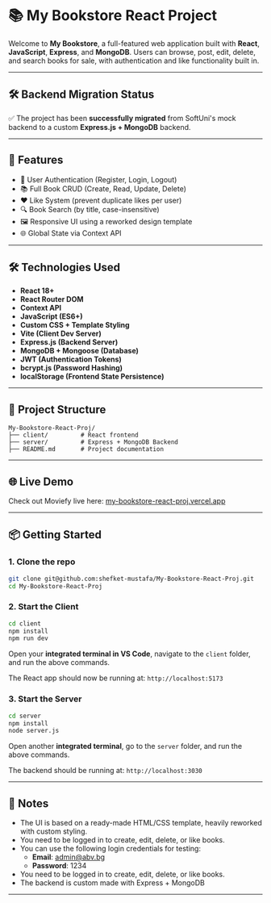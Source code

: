 # 📚 My Bookstore React Project

Welcome to **My Bookstore**, a full-featured web application built with **React**, **JavaScript**, **Express**, and **MongoDB**. Users can browse, post, edit, delete, and search books for sale, with authentication and like functionality built in.

---

## 🛠 Backend Migration Status

✅ The project has been **successfully migrated** from SoftUni's mock backend to a custom **Express.js + MongoDB** backend.  

---

## 🚀 Features

- 🔐 User Authentication (Register, Login, Logout)
- 📚 Full Book CRUD (Create, Read, Update, Delete)
- ❤️ Like System (prevent duplicate likes per user)
- 🔍 Book Search (by title, case-insensitive)
- 🖼️ Responsive UI using a reworked design template
- 🌐 Global State via Context API

---

## 🛠 Technologies Used

- **React 18+**
- **React Router DOM**
- **Context API**
- **JavaScript (ES6+)**
- **Custom CSS + Template Styling**
- **Vite (Client Dev Server)**
- **Express.js (Backend Server)**
- **MongoDB + Mongoose (Database)**
- **JWT (Authentication Tokens)**
- **bcrypt.js (Password Hashing)**
- **localStorage (Frontend State Persistence)**

---

## 📂 Project Structure

```
My-Bookstore-React-Proj/
├── client/         # React frontend
├── server/         # Express + MongoDB Backend
├── README.md       # Project documentation
```

---

## 🌐 Live Demo

Check out Moviefy live here: [my-bookstore-react-proj.vercel.app](https://my-bookstore-react-proj.vercel.app)

---

## 📦 Getting Started

### 1. Clone the repo

```bash
git clone git@github.com:shefket-mustafa/My-Bookstore-React-Proj.git
cd My-Bookstore-React-Proj
```

### 2. Start the Client

```bash
cd client
npm install
npm run dev
```

Open your **integrated terminal in VS Code**, navigate to the `client` folder, and run the above commands.

The React app should now be running at: `http://localhost:5173`

### 3. Start the Server

```bash
cd server
npm install
node server.js
```

Open another **integrated terminal**, go to the `server` folder, and run the above commands.

The backend should be running at: `http://localhost:3030`

---

## 📌 Notes

- The UI is based on a ready-made HTML/CSS template, heavily reworked with custom styling.
- You need to be logged in to create, edit, delete, or like books.
- You can use the following login credentials for testing:
  - **Email**: admin@abv.bg
  - **Password**: 1234 
- You need to be logged in to create, edit, delete, or like books.
- The backend is custom made with Express + MongoDB

---



